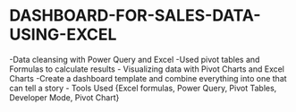 # DASHBOARD-FOR-SALES-DATA-USING-EXCEL
-Data cleansing with Power Query and Excel -Used pivot tables and Formulas to calculate results - Visualizing data with Pivot Charts and Excel Charts -Create a dashboard template and combine everything into one that can tell a story - Tools Used {Excel formulas, Power Query, Pivot Tables, Developer Mode, Pivot Chart}
